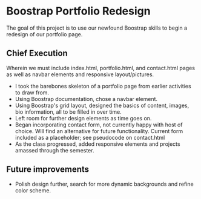 # Boostrap Portfolio Redesign 

The goal of this project is to use our newfound Boostrap skills to begin a redesign of our portfolio page.

## Chief Execution

Wherein we must include index.html, portfolio.html, and contact.html pages as well as navbar elements and responsive layout/pictures.

- I took the barebones skeleton of a portfolio page from earlier activities to draw from.
- Using Boostrap documentation, chose a navbar element.
- Using Boostrap's grid layout, designed the basics of content, images, bio information, all to be filled in over time.
- Left room for further design elements as time goes on.
- Began incorporating contact form, not currently happy with host of choice. Will find an alternative for future functionality. Current form included as a placeholder; see pseudocode on contact.html
- As the class progressed, added responsive elements and projects amassed through the semester.

## Future improvements

- Polish design further, search for more dynamic backgrounds and refine color scheme.